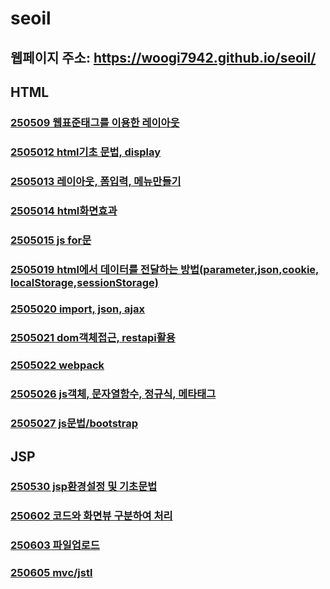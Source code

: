 # seoil
## 웹페이지 주소: https://woogi7942.github.io/seoil/
## HTML
### <a href="https://github.com/woogi7942/seoil/tree/main/htmlwork/250509">250509 웹표준태그를 이용한 레이아웃</a>
### <a href="https://github.com/woogi7942/seoil/tree/main/htmlwork/250512">2505012 html기초 문법, display</a>
### <a href="https://github.com/woogi7942/seoil/tree/main/htmlwork/250513">2505013 레이아웃, 폼입력, 메뉴만들기</a>
### <a href="https://github.com/woogi7942/seoil/tree/main/htmlwork/250514">2505014 html화면효과</a>
### <a href="https://github.com/woogi7942/seoil/tree/main/htmlwork/250515">2505015 js for문</a>
### <a href="https://github.com/woogi7942/seoil/blob/main/htmlwork/250519">2505019 html에서 데이터를 전달하는 방법(parameter,json,cookie, localStorage,sessionStorage)</a>
### <a href="https://github.com/woogi7942/seoil/tree/main/htmlwork/250520">2505020 import, json, ajax</a></a>
### <a href="https://github.com/woogi7942/seoil/tree/main/htmlwork/250521">2505021 dom객체접근, restapi활용</a>
### <a href="https://github.com/woogi7942/seoil/tree/main/htmlwork/250522">2505022 webpack</a>
### <a href="https://github.com/woogi7942/seoil/tree/main/htmlwork/250526">2505026 js객체, 문자열함수, 정규식, 메타태그</a>
### <a href="https://github.com/woogi7942/seoil/tree/main/htmlwork/250527">2505027 js문법/bootstrap</a>

## JSP
### <a href="https://github.com/woogi7942/seoil/tree/main/jsp/250530">250530 jsp환경설정 및 기초문법</a>
### <a href="https://github.com/woogi7942/seoil/tree/main/jsp/250602">250602 코드와 화면뷰 구분하여 처리</a>
### <a href="https://github.com/woogi7942/seoil/tree/main/jsp/250603">250603 파일업로드</a>
### <a href="https://github.com/woogi7942/seoil/tree/main/jsp/250605">250605 mvc/jstl</a>


